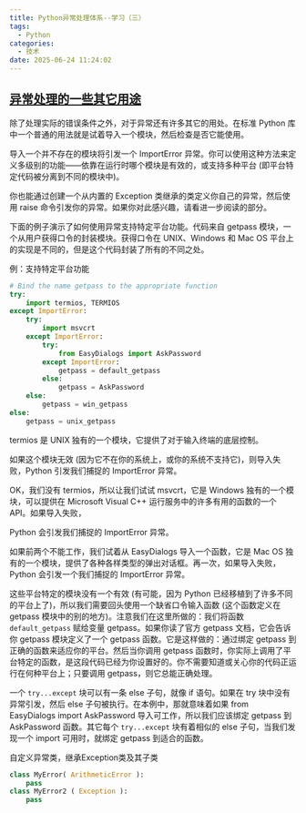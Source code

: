 ```yaml
---
title: Python异常处理体系--学习（三）
tags:
  - Python
categories:
  - 技术
date: 2025-06-24 11:24:02
---
```


## [异常处理的一些其它用途](#1)

除了处理实际的错误条件之外，对于异常还有许多其它的用处。在标准 Python 库中一个普通的用法就是试着导入一个模块，然后检查是否它能使用。

导入一个并不存在的模块将引发一个 ImportError 异常。你可以使用这种方法来定义多级别的功能――依靠在运行时哪个模块是有效的，或支持多种平台 (即平台特定代码被分离到不同的模块中)。

你也能通过创建一个从内置的 Exception 类继承的类定义你自己的异常，然后使用 raise 命令引发你的异常。如果你对此感兴趣，请看进一步阅读的部分。

下面的例子演示了如何使用异常支持特定平台功能。代码来自 getpass 模块，一个从用户获得口令的封装模块。获得口令在 UNIX、Windows 和 Mac OS 平台上的实现是不同的，但是这个代码封装了所有的不同之处。

例：支持特定平台功能

```python
# Bind the name getpass to the appropriate function
try:
    import termios, TERMIOS                    
except ImportError:
    try:
        import msvcrt                          
    except ImportError:
        try:
            from EasyDialogs import AskPassword
        except ImportError:
            getpass = default_getpass          
        else:                                  
            getpass = AskPassword
    else:
        getpass = win_getpass
else:
    getpass = unix_getpass
```

termios 是 UNIX 独有的一个模块，它提供了对于输入终端的底层控制。

如果这个模块无效 (因为它不在你的系统上，或你的系统不支持它)，则导入失败，Python 引发我们捕捉的 ImportError 异常。

OK，我们没有 termios，所以让我们试试 msvcrt，它是 Windows 独有的一个模块，可以提供在 Microsoft Visual C++ 运行服务中的许多有用的函数的一个API。如果导入失败，

Python 会引发我们捕捉的 ImportError 异常。

如果前两个不能工作，我们试着从 EasyDialogs 导入一个函数，它是 Mac OS 独有的一个模块，提供了各种各样类型的弹出对话框。再一次，如果导入失败，Python 会引发一个我们捕捉的 ImportError 异常。

这些平台特定的模块没有一个有效 (有可能，因为 Python 已经移植到了许多不同的平台上了)，所以我们需要回头使用一个缺省口令输入函数 (这个函数定义在 getpass 模块中的别的地方)。注意我们在这里所做的：我们将函数 `default_getpass` 赋给变量 getpass。如果你读了官方 getpass 文档，它会告诉你 getpass 模块定义了一个 getpass 函数。它是这样做的：通过绑定 getpass 到正确的函数来适应你的平台。然后当你调用 getpass 函数时，你实际上调用了平台特定的函数，是这段代码已经为你设置好的。你不需要知道或关心你的代码正运行在何种平台上；只要调用 getpass，则它总能正确处理。

一个 `try...except` 块可以有一条 else 子句，就像 if 语句。如果在 try 块中没有异常引发，然后 else 子句被执行。在本例中，那就意味着如果 from EasyDialogs import AskPassword 导入可工作，所以我们应该绑定 getpass 到 AskPassword 函数。其它每个 `try...except` 块有着相似的 else 子句，当我们发现一个 import 可用时，就绑定 getpass 到适合的函数。

自定义异常类，继承Exception类及其子类

```python
class MyError( ArithmeticError ):
    pass
class MyError2 ( Exception ):
    pass
```


